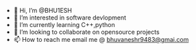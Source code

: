 - 👋 Hi, I’m @BHU1ESH
- 👀 I’m interested in software devlopment 
- 🌱 I’m currently learning C++,python
- 💞️ I’m looking to collaborate on opensource projects
- 📫 How to reach me email me @ bhuvaneshr9483@gmai.com

<!---
BHU1ESH/BHU1ESH is a ✨ special ✨ repository because its `README.md` (this file) appears on your GitHub profile.
You can click the Preview link to take a look at your changes.
--->
